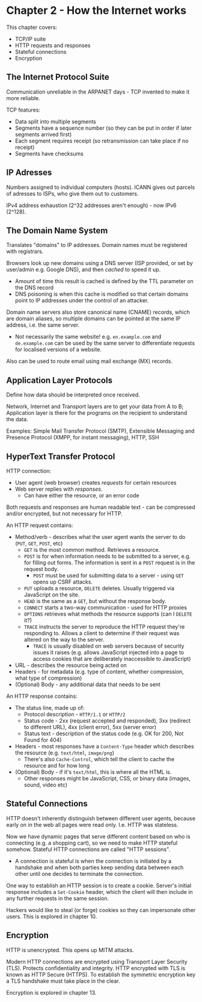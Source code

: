 # Chapter 2 - How the Internet works

This chapter covers:
- TCP/IP suite
- HTTP requests and responses
- Stateful connections
- Encryption

## The Internet Protocol Suite
Communication unreliable in the ARPANET days - TCP invented to make it more reliable.

TCP features:
- Data split into multiple segments
- Segments have a sequence number (so they can be put in order if later segments arrived first)
- Each segment requires receipt (so retransmission can take place if no receipt)
- Segments have checksums

## IP Adresses
Numbers assigned to individual computers (hosts). ICANN gives out parcels of adresses to ISPs, who
give them out to customers.

IPv4 address exhaustion (2^32 addresses aren't enough) - now IPv6 (2^128).

## The Domain Name System
Translates "domains" to IP addresses. Domain names must be registered with registrars.

Browsers look up new domains using a DNS server (ISP provided, or set by user/admin e.g. Google
DNS), and then *cached* to speed it up.
  - Amount of time this result is cached is defined by the TTL parameter on the DNS record
  - DNS poisoning is when this cache is modified so that certain domains point to IP addresses under
    the control of an attacker.

Domain name servers also store canonical name (CNAME) records, which are domain aliases, so multiple
domains can be pointed at the same IP address, i.e. the same server.
  - Not necessarily the same website! e.g. `en.example.com` and `de.example.com` can be used by the
    same server to differentiate requests for localised versions of a website.

Also can be used to route email using mail exchange (MX) records.

## Application Layer Protocols
Define how data should be interpreted once received.

Network, Internet and Transport layers are to get your data from A to B; Application layer is there
for the programs on the recipient to understand the data.

Examples: Simple Mail Transfer Protocol (SMTP), Extensible Messaging and Presence Protocol (XMPP,
for instant messaging), HTTP, SSH

## HyperText Transfer Protocol
HTTP connection:
- User agent (web browser) creates *requests* for certain resources
- Web server replies with *responses*.
  - Can have either the resource, or an error code

Both requests and responses are human readable text - can be compressed and/or encrypted, but not
necessary for HTTP.

An HTTP request contains:
- Method/verb - describes what the user agent wants the server to do (`PUT`, `GET`, `POST`, etc)
  - `GET` is the most common method. Retrieves a resource.
  - `POST` is for when information needs to be submitted to a server, e.g. for filling out forms.
    The information is sent in a `POST` request is in the request body.
    - `POST` must be used for submitting data to a server - using `GET` opens up CSRF attacks.
  - `PUT` uploads a resource, `DELETE` deletes. Usually triggered via JavaScript on the site.
  - `HEAD` is the same as a `GET`, but without the response body.
  - `CONNECT` starts a two-way communication - used for HTTP proxies
  - `OPTIONS` retrieves what methods the resource supports (can I `DELETE` it?)
  - `TRACE` instructs the server to reproduce the HTTP request they're responding to. Allows a
    client to determine if their request was altered on the way to the server.
    - `TRACE` is usually disabled on web servers because of security issues it raises (e.g. allows
      JavaScript injected into a page to access cookies that are deliberately inaccessible to
      JavaScript)
- URL - describes the resource being acted on
- Headers - for metadata (e.g. type of content, whether compression, what type of compression)
- (Optional) Body - any additional data that needs to be sent

An HTTP response contains:
- The status line, made up of:
  - Protocol description - `HTTP/1.1` or `HTTP/2`
  - Status code - 2xx (request accepted and responded), 3xx (redirect to different URL), 4xx (client
    error), 5xx (server error)
  - Status text - description of the status code (e.g. OK for 200, Not Found for 404)
- Headers - most responses have a `Content-Type` header which describes the resource (e.g.
  `text/html`, `image/png`)
  - There's also `Cache-Control`, which tell the client to cache the resource and for how long
- (Optional) Body - if it's `text/html`, this is where all the HTML is.
  - Other responses might be JavaScript, CSS, or binary data (images, sound, video etc)

## Stateful Connections
HTTP doesn't inherently distinguish between different user agents, because early on in the web all
pages were read only. I.e. HTTP was stateless.

Now we have dynamic pages that serve different content based on who is connecting (e.g. a shopping
cart), so we need to make HTTP stateful somehow. Stateful HTTP connections are called "HTTP
sessions".
  - A connection is stateful is when the connection is initiated by a handshake and when both
    parties keep sending data between each other until one decides to terminate the connection.

One way to establish an HTTP session is to create a cookie. Server's initial response includes a
`Set-Cookie` header, which the client will then include in any further requests in the same session.

Hackers would like to steal (or forge) cookies so they can impersonate other users. This is explored
in chapter 10.

## Encryption
HTTP is unencrypted. This opens up MITM attacks.

Modern HTTP connections are encrypted using Transport Layer Security (TLS). Protects confidentiality
and integrity. HTTP encrypted with TLS is known as HTTP Secure (HTTPS). To establish the symmetric
encryption key a TLS handshake must take place in the clear.

Encryption is explored in chapter 13.
